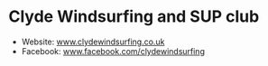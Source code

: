 # Clyde Windsurfing and SUP club

- Website: www.clydewindsurfing.co.uk
- Facebook: www.facebook.com/clydewindsurfing
